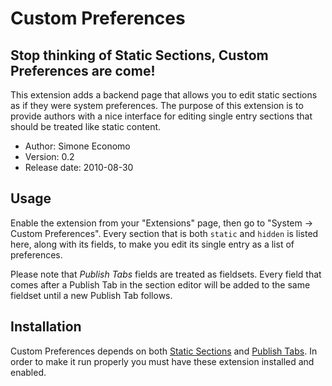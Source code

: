 # Custom Preferences

## Stop thinking of Static Sections, Custom Preferences are come!

This extension adds a backend page that allows you to edit static sections as if they were system preferences. The purpose of this extension is to provide authors with a nice interface for editing single entry sections that should be treated like static content.

* Author: Simone Economo
* Version: 0.2
* Release date: 2010-08-30

## Usage

Enable the extension from your "Extensions" page, then go to "System -> Custom Preferences". Every section that is both `static` and `hidden` is listed here, along with its fields, to make you edit its single entry as a list of preferences.

Please note that _Publish Tabs_ fields are treated as fieldsets. Every field that comes after a Publish Tab in the section editor will be added to the same fieldset until a new Publish Tab follows.

## Installation

Custom Preferences depends on both [Static Sections](http://github.com/knupska/static_section/tree) and [Publish Tabs](http://github.com/nickdunn/publish_tabs). In order to make it run properly you must have these extension installed and enabled.


